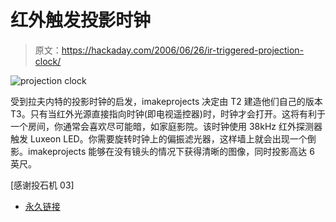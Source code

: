# 红外触发投影时钟

> 原文：<https://hackaday.com/2006/06/26/ir-triggered-projection-clock/>

![projection clock](img/3e71ee60e893b2ce4540481a939f2ad0.png)

受到拉夫内特的投影时钟的启发，imakeprojects 决定由 T2 建造他们自己的版本 T3。只有当红外光源直接指向时钟(即电视遥控器)时，时钟才会打开。这将有利于一个房间，你通常会喜欢尽可能暗，如家庭影院。该时钟使用 38kHz 红外探测器触发 Luxeon LED。你需要旋转时钟上的偏振滤光器，这样墙上就会出现一个倒影。imakeprojects 能够在没有镜头的情况下获得清晰的图像，同时投影高达 6 英尺。

[感谢投石机 03]

*   [永久链接](http://www.imakeprojects.com/projects/projection-clock/)
